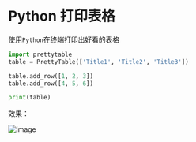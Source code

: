 # Python 打印表格

使用`Python`在终端打印出好看的表格
```python
import prettytable
table = PrettyTable(['Title1', 'Title2', 'Title3'])

table.add_row([1, 2, 3])
table.add_row([4, 5, 6])

print(table)
```

效果：

![image](https://cdn.jsdelivr.net/gh/Shanyaliux/PicBed/img/9647f4ca43ae3e82cf9ef49e999c2c0e.webp)